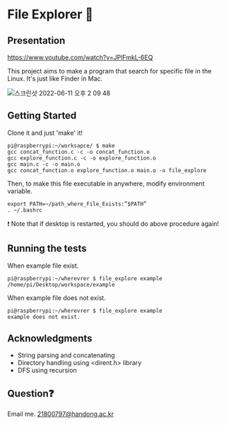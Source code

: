 # File Explorer :mag_right:

## Presentation
https://www.youtube.com/watch?v=JPlFmkL-6EQ

This project aims to make a program that search for specific file in the Linux.
It's just like Finder in Mac.

![스크린샷 2022-06-11 오후 2 09 48](https://user-images.githubusercontent.com/103620676/173173679-09e99a98-7c17-4547-9360-ad6f8ce4dce2.png)




## Getting Started

Clone it and just 'make' it!
```
pi@raspberrypi:~/worksapce/ $ make
gcc concat_function.c -c -o concat_function.o
gcc explore_function.c -c -o explore_function.o
gcc main.c -c -o main.o
gcc concat_function.o explore_function.o main.o -o file_explore
```

Then, to make this file executable in anywhere, modify environment variable.
```
export PATH=~/path_where_File_Exists:”$PATH”
. ~/.bashrc
```
:exclamation: Note that if desktop is restarted, you should do above procedure again!




## Running the tests

When example file exist.
```
pi@raspberrypi:~/wherevrer $ file_explore example
/home/pi/Desktop/workspace/example
```

When example file does not exist.
```
pi@raspberrypi:~/wherevrer $ file_explore example
example does not exist.
```




## Acknowledgments

* String parsing and concatenating
* Directory handling using <dirent.h> library
* DFS using recursion




## Question:question:
Email me. 21800797@handong.ac.kr

